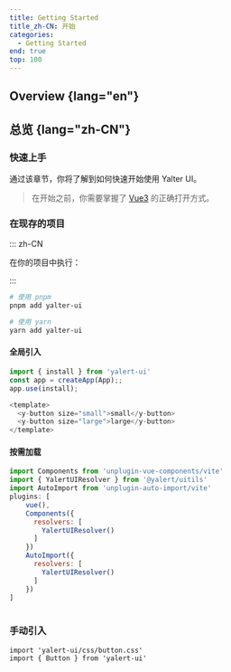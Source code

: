 ```yaml
---
title: Getting Started
title_zh-CN: 开始
categories:
  - Getting Started
end: true
top: 100
---
```


## Overview {lang="en"}

## 总览 {lang="zh-CN"}

### 快速上手

通过该章节，你将了解到如何快速开始使用 Yalter UI。

> 在开始之前，你需要掌握了 [Vue3](https://v3.cn.vuejs.org/) 的正确打开方式。


### 在现存的项目

::: zh-CN

在你的项目中执行：

:::

```sh
# 使用 pnpm
pnpm add yalter-ui

# 使用 yarn
yarn add yalter-ui
```


#### 全局引入
```js
import { install } from 'yalert-ui'
const app = createApp(App);;
app.use(install);

<template>
  <y-button size="small">small</y-button>
  <y-button size="large">large</y-button>
</template>
```

#### 按需加载
``` js
import Components from 'unplugin-vue-components/vite'
import { YalertUIResolver } from '@yalert/uitils'
import AutoImport from 'unplugin-auto-import/vite'
plugins: [
    vue(), 
    Components({
      resolvers: [
        YalertUIResolver()
      ]
    })
    AutoImport({
      resolvers: [
        YalertUIResolver()
      ]
    })
]
  
```
### 手动引入
```
import 'yalert-ui/css/button.css'
import { Button } from 'yalert-ui'
```

